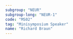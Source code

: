 ```yaml
---
subgroup: "NEUR"
subgroup-long: "NEUR-1"
code: "MS02"
tag: "Minisymposium Speaker"
name: "Richard Braun"
---
```

